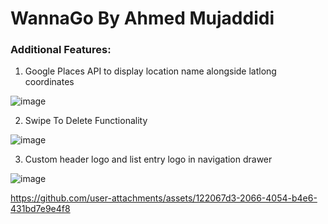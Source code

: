 # WannaGo By Ahmed Mujaddidi

### Additional Features:
1) Google Places API to display location name alongside latlong coordinates

![image](https://github.com/user-attachments/assets/8f68fd59-44f2-4905-9af4-a1de2ececbd2)

2) Swipe To Delete Functionality

![image](https://github.com/user-attachments/assets/5848b509-b279-419f-9b6f-3724786cfdca)

3) Custom header logo and list entry logo in navigation drawer

![image](https://github.com/user-attachments/assets/7efb12f5-1bc8-4211-8b1e-44f51a6be07c)


https://github.com/user-attachments/assets/122067d3-2066-4054-b4e6-431bd7e9e4f8

